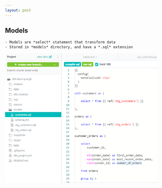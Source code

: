 ```yaml
---
layout: post
---
```

## Models
    - Models are *select* statement that transform data
    - Stored in *models* directory, and have a *.sql* extension
![Picture example](images/models.PNG)